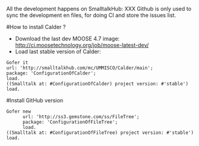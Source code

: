 All the development happens on SmalltalkHub: XXX
Github is only used to sync the development en files, for doing CI and store the issues list.

#How to install Calder ?

* Download the last dev MOOSE 4.7 image: http://ci.moosetechnology.org/job/moose-latest-dev/
* Load last stable version of Calder:

```Smalltalk
Gofer it
url: 'http://smalltalkhub.com/mc/UMMISCO/Calder/main';
package: 'ConfigurationOfCalder';
load.
((Smalltalk at: #ConfigurationOfCalder) project version: #'stable') load.
```

#Install GitHub version

```Smalltalk
Gofer new
      url: 'http://ss3.gemstone.com/ss/FileTree';
      package: 'ConfigurationOfFileTree';
      load.
((Smalltalk at: #ConfigurationOfFileTree) project version: #'stable') load.
```